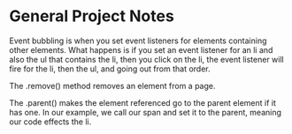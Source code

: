 # General Project Notes

Event bubbling is when you set event listeners for elements containing other elements. What happens is if you set an event listener for an li and also the ul that contains the li, then you click on the li, the event listener will fire for the li, then the ul, and going out from that order.

The .remove() method removes an element from a page.

The .parent() makes the element referenced go to the parent element if it has one. In our example, we call our span and set it to the parent, meaning our code effects the li. 